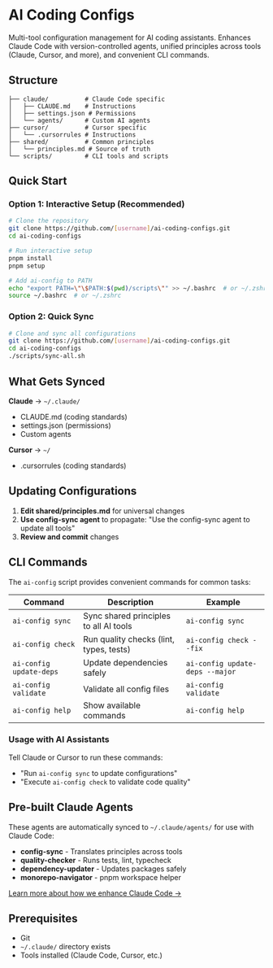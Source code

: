 # AI Coding Configs

Multi-tool configuration management for AI coding assistants. Enhances Claude Code with version-controlled agents, unified principles across tools (Claude, Cursor, and more), and convenient CLI commands.

## Structure

```
├── claude/          # Claude Code specific
│   ├── CLAUDE.md    # Instructions
│   ├── settings.json # Permissions
│   └── agents/      # Custom AI agents
├── cursor/          # Cursor specific
│   └── .cursorrules # Instructions
├── shared/          # Common principles
│   └── principles.md # Source of truth
└── scripts/         # CLI tools and scripts
```

## Quick Start

### Option 1: Interactive Setup (Recommended)

```bash
# Clone the repository
git clone https://github.com/[username]/ai-coding-configs.git
cd ai-coding-configs

# Run interactive setup
pnpm install
pnpm setup

# Add ai-config to PATH
echo "export PATH=\"\$PATH:$(pwd)/scripts\"" >> ~/.bashrc  # or ~/.zshrc
source ~/.bashrc  # or ~/.zshrc
```

### Option 2: Quick Sync

```bash
# Clone and sync all configurations
git clone https://github.com/[username]/ai-coding-configs.git
cd ai-coding-configs
./scripts/sync-all.sh
```

## What Gets Synced

**Claude** → `~/.claude/`

- CLAUDE.md (coding standards)
- settings.json (permissions)
- Custom agents

**Cursor** → `~/`

- .cursorrules (coding standards)

## Updating Configurations

1. **Edit shared/principles.md** for universal changes
2. **Use config-sync agent** to propagate: "Use the config-sync agent to update all tools"
3. **Review and commit** changes

## CLI Commands

The `ai-config` script provides convenient commands for common tasks:

| Command                 | Description                             | Example                         |
| ----------------------- | --------------------------------------- | ------------------------------- |
| `ai-config sync`        | Sync shared principles to all AI tools  | `ai-config sync`                |
| `ai-config check`       | Run quality checks (lint, types, tests) | `ai-config check --fix`         |
| `ai-config update-deps` | Update dependencies safely              | `ai-config update-deps --major` |
| `ai-config validate`    | Validate all config files               | `ai-config validate`            |
| `ai-config help`        | Show available commands                 | `ai-config help`                |

### Usage with AI Assistants

Tell Claude or Cursor to run these commands:

- "Run `ai-config sync` to update configurations"
- "Execute `ai-config check` to validate code quality"

## Pre-built Claude Agents

These agents are automatically synced to `~/.claude/agents/` for use with Claude Code:

- **config-sync** - Translates principles across tools
- **quality-checker** - Runs tests, lint, typecheck
- **dependency-updater** - Updates packages safely
- **monorepo-navigator** - pnpm workspace helper

[Learn more about how we enhance Claude Code →](docs/claude-code-features.md)

## Prerequisites

- Git
- `~/.claude/` directory exists
- Tools installed (Claude Code, Cursor, etc.)
